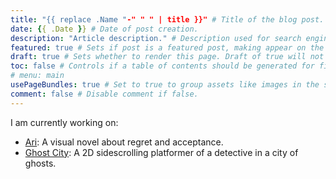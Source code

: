 ```yaml
---
title: "{{ replace .Name "-" " " | title }}" # Title of the blog post.
date: {{ .Date }} # Date of post creation.
description: "Article description." # Description used for search engine.
featured: true # Sets if post is a featured post, making appear on the home page side bar.
draft: true # Sets whether to render this page. Draft of true will not be rendered.
toc: false # Controls if a table of contents should be generated for first-level links automatically.
# menu: main
usePageBundles: true # Set to true to group assets like images in the same folder as this post.
comment: false # Disable comment if false.
---
```




I am currently working on:
* [Ari](/ari): A visual novel about regret and acceptance.
* [Ghost City](/ghostcity): A 2D sidescrolling platformer of a detective in a city of ghosts.

